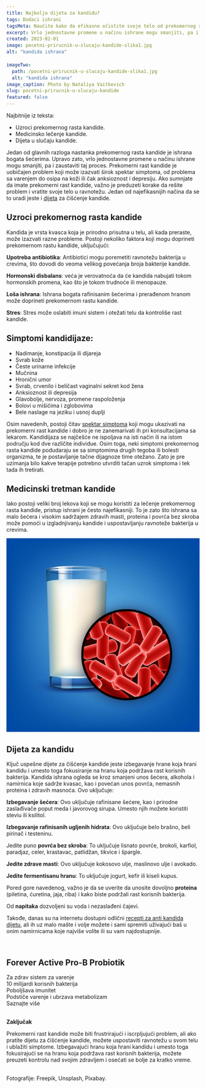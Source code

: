 ```yaml
---
title: Najbolja dijeta za kandidu?
tags: Dodaci ishrani
tagsMeta: Naučite kako da efikasno očistite svoje telo od prekomernog rasta kandide pomoću jednostavnog plana ishrane korak po korak. Recite zbogom simptomima i poboljšajte zdravlje.
excerpt: Vrlo jednostavne promene u načinu ishrane mogu smanjiti, pa i zaustaviti proces prekomernog rasta kandide.
created: 2023-02-01
image: pocetni-prirucnik-u-slucaju-kandide-slika1.jpg
alt: "kandida ishrana"

imageTwo:
  path: /pocetni-prirucnik-u-slucaju-kandide-slika1.jpg
  alt: "kandida ishrana"
image_caption: Photo by Nataliya Vaitkevich
slug: pocetni-prirucnik-u-slucaju-kandide
featured: false
---
```



<div class="text-component line-height-lg v-space-md">

<div class="tldr-box">
  <div class="tldr-box__content">
	<span class="text-base font-bold">Najbitnije iz teksta:</span>
    <ul class="list list--ul margin-top-sm margin-bottom-0">
      <li>Uzroci prekomernog rasta kandide.</li>
      <li>Medicinsko lečenje kandide.</li>
      <li>Dijeta u slučaju kandide.</li>
		</ul>
  </div>
</div>

Jedan od glavnih razloga nastanka prekomernog rasta kandide je ishrana bogata šećerima. Upravo zato, vrlo jednostavne promene u načinu ishrane mogu smanjiti, pa i zaustaviti taj proces.
Prekomerni rast kandide je uobičajen problem koji može izazvati širok spektar simptoma, od problema sa varenjem do osipa na koži ili čak anksioznost i depresiju. Ako sumnjate da imate prekomerni rast kandide, važno je preduzeti korake da rešite problem i vratite svoje telo u ravnotežu. Jedan od najefikasnijih načina da se to uradi jeste i [dijeta]( https://candidaspecialists.com/anti-candida-diet/) za čišćenje kandide.

## Uzroci prekomernog rasta kandide

Kandida je vrsta kvasca koja je prirodno prisutna u telu, ali kada preraste, može izazvati razne probleme. Postoji nekoliko faktora koji mogu doprineti prekomernom rastu kandide, uključujući:

**Upotreba antibiotika**: Antibiotici mogu poremetiti ravnotežu bakterija u crevima, što dovodi do veoma velikog povećanja broja bakterije kandide.

**Hormonski disbalans**: veća je verovatnoća da će kandida nabujati tokom hormonskih promena, kao što je tokom trudnoće ili menopauze.

**Loša ishrana**: Ishrana bogata rafinisanim šećerima i prerađenom hranom može doprineti prekomernom rastu kandide.

**Stres**: Stres može oslabiti imuni sistem i otežati telu da kontroliše rast kandide.

## Simptomi kandidijaze:

- Nadimanje, konstipacija ili dijareja
- Svrab kože
- Česte urinarne infekcije
- Mučnina
- Hronični umor
- Svrab, crvenilo i beličast vaginalni sekret kod žena
- Anksioznost ili depresija
- Glavobolje, nervoza, promene raspoloženja
- Bolovi u mišićima i zglobovima
- Bele naslage na jeziku i usnoj duplji

Osim navedenih, postoji čitav [spektar simptoma]( https://www.kandida.rs/candida-kandida-simptomi/) koji mogu ukazivati na prekomerni rast kandide i dobro je ne zanemarivati ih pri konsultacijama sa lekarom.
Kandidijaza se najčešće ne ispoljava na isti način ili na istom području kod dve različite individue. Osim toga, neki simptomi prekomernog rasta kandide podudaraju se sa simptomima drugih tegoba ili bolesti organizma, te je postavljanje tačne dijagnoze time otežano. Zato je pre uzimanja bilo kakve terapije potrebno utvrditi tačan uzrok simptoma i tek tada ih tretirati.


## Medicinski tretman kandide
Iako postoji veliki broj lekova koji se mogu koristiti za lečenje prekomernog rasta kandide, pristup ishrani je često najefikasniji. To je zato što ishrana sa malo šećera i visokim sadržajem zdravih masti, proteina i povrća bez skroba može pomoći u izgladnjivanju kandide i uspostavljanju ravnoteže bakterija u crevima.

![simptomi kandide u crevima](./images/probiotik.jpg)

## Dijeta za kandidu
Ključ uspešne dijete za čišćenje kandide jeste izbegavanje hrane koja hrani kandidu i umesto toga fokusiranje na hranu koja podržava rast korisnih bakterija.  Kandida ishrana ogleda se kroz smanjeni unos šećera, alkohola i namirnica koje sadrže kvasac, kao i povećan unos povrća, nemasnih proteina i zdravih masnoća. Ovo uključuje:

**Izbegavanje šećera**: Ovo uključuje rafinisane šećere, kao i prirodne zaslađivače poput meda i javorovog sirupa. Umesto njih možete koristiti steviu ili ksilitol.

**Izbegavanje rafinisanih ugljenih hidrata**: Ovo uključuje belo brašno, beli pirinač i testeninu.

Jedite puno **povrća bez skroba**: To uključuje lisnato povrće, brokoli, karfiol, paradjaz, celer, krastavac, patlidžan, tikvice i špargle.

**Jedite zdrave masti**: Ovo uključuje kokosovo ulje, maslinovo ulje i avokado.

**Jedite fermentisanu hranu**: To uključuje jogurt, kefir ili kiseli kupus.

Pored gore navedenog, važno je da se uverite da unosite dovoljno **proteina** (piletina, ćuretina, jaja, riba) i  kako biste podržali rast korisnih bakterija. 

Od **napitaka** dozvoljeni su voda i nezaslađeni čajevi.

Takođe, danas su na internetu dostupni odlični [recepti za anti kandida dijetu]( https://www.thecandidadiet.com/recipe-type/lunch-dinner/), ali ih uz malo mašte i volje možete i sami spremiti uživajući baš u onim namirnicama koje najviše volite ili su vam najdostupnije.

<br>

<div class="text-component__block padding-y-md padding-x-md radius-lg margin-top-md bg-white">
	<div class="grid gap-sm">
		<div class="col-4@md">
			<g-image class="" src="~/assets/img/forever_active_pro_b.jpeg" alt="najbolji probiotik za kandidu"></g-image>
		</div>
		<div class="col-8@md">
			<div class="flex flex-wrap gap-sm items-center">
				<div class="">
					<h2 class="text-lg">Forever Active Pro-B Probiotik</h2>
				</div>
        <div class="grid margin-bottom-lg gap-xxs">
					<div class="flex items-center text-sm">
						<g-image style="width: auto !important;" class="margin-left-important" src="~/assets/img/check.svg"></g-image>
							Za zdrav sistem za varenje
					</div>
          <div class="flex items-center text-sm">
						<g-image style="width: auto !important;" class="margin-left-important" src="~/assets/img/check.svg"></g-image>
						  10 milijardi korisnih bakterija
					</div>
          <div class="flex items-center text-sm">
						<g-image style="width: auto !important;" class="margin-left-important" src="~/assets/img/check.svg"></g-image>
							Poboljšava imunitet
					</div>
          <div class="flex items-center text-sm">
						<g-image style="width: auto !important;" class="margin-left-important" src="~/assets/img/check.svg"></g-image>
							Podstiče varenje i ubrzava metabolizam
					</div>
				</div>
			</div>
			<div class="flex gap-md@sm gap-md flex-column flex-row@sm padding-top-lg justify-between@sm items-center">
				<g-link href="/dodaci-ishrani/probiotik-forever-living/" class="kupiteCTA btn btn--primary flex-grow center-between@lg justify-center btn--md">
					Saznajte više
				</g-link>
				<g-image style="width: auto !important;" class="" src="~/assets/img/logo-futer.png"></g-image>
			</div>
		</div>
	</div>
</div>

<br>

**Zaključak**

Prekomerni rast kandide može biti frustrirajući i iscrpljujući problem, ali ako pratite dijetu za čišćenje kandide, možete uspostaviti ravnotežu u svom telu i ublažiti simptome. Izbegavajući hranu koja hrani kandidu i umesto toga fokusirajući se na hranu koja podržava rast korisnih bakterija, možete preuzeti kontrolu nad svojim zdravljem i osećati se bolje za kratko vreme.

<br>
Fotografije: Freepik, Unsplash, Pixabay.

</div>